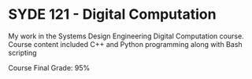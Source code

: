 # SYDE 121 - Digital Computation
My work in the Systems Design Engineering Digital Computation course. Course content included C++ and Python programming along with Bash scripting

Course Final Grade: 95%
